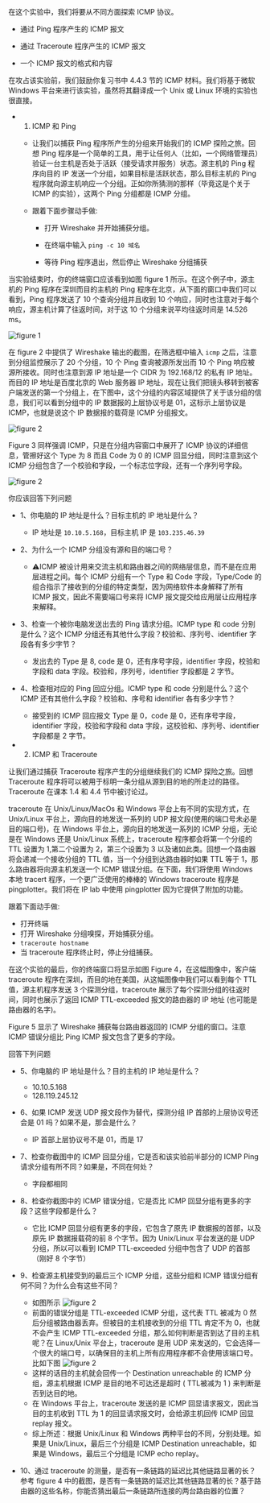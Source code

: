 在这个实验中，我们将要从不同方面探索 ICMP 协议。

   * 通过 Ping 程序产生的 ICMP 报文
   
   * 通过 Traceroute 程序产生的 ICMP 报文
   
   * 一个 ICMP 报文的格式和内容

在攻占该实验前，我们鼓励你复习书中 4.4.3 节的 ICMP 材料。我们将基于微软 Windows 平台来进行该实验，虽然将其翻译成一个 Unix 或 Linux 环境的实验也很直接。

* 1. ICMP 和 Ping
  * 让我们以捕获 Ping 程序所产生的分组来开始我们的 ICMP 探险之旅。回想 Ping 程序是一个简单的工具，用于让任何人（比如，一个网络管理员）验证一台主机是否处于活跃（接受请求并服务）状态。源主机的 Ping 程序向目的 IP 发送一个分组，如果目标是活跃状态，那么目标主机的 Ping 程序就向源主机响应一个分组。正如你所猜测的那样（毕竟这是个关于 ICMP 的实验），这两个 Ping 分组都是 ICMP 分组。
  
  * 跟着下面步骤动手做:
    * 打开 Wireshake 并开始捕获分组。
    
    * 在终端中输入 `ping -c 10 域名`
    
    * 等待 Ping 程序退出，然后停止 Wireshake 分组捕获
 
 当实验结束时，你的终端窗口应该看到如图 figure 1 所示。在这个例子中，源主机的 Ping 程序在深圳而目的主机的 Ping 程序在北京，从下面的窗口中我们可以看到，Ping 程序发送了 10 个查询分组并且收到 10 个响应，同时也注意对于每个响应，源主机计算了往返时间，对于这 10 个分组来说平均往返时间是 14.526 ms。
 	
 ![figure 1](https://github.com/YangXiaoHei/Networking/blob/master/04%20网络层/images/wl_icmp_1.png)	
 
  在 figure 2 中提供了 Wireshake 输出的截图，在筛选框中输入 `icmp` 之后，注意到分组监控展示了 20 个分组，10 个 Ping 查询被源所发出而 10 个 Ping 响应被源所接收。同时也注意到源 IP 地址是一个 CIDR 为 192.168/12 的私有 IP 地址。而目的 IP 地址是百度北京的 Web 服务器 IP 地址，现在让我们把镜头移转到被客户端发送的第一个分组上，在下图中，这个分组的内容区域提供了关于该分组的信息，我们可以看到分组中的 IP 数据报的上层协议号是 01，这标示上层协议是 ICMP，也就是说这个 IP 数据报的载荷是 ICMP 分组报文。
  
  ![figure 2](https://github.com/YangXiaoHei/Networking/blob/master/04%20网络层/images/wl_icmp_2.png)	
  
  Figure 3 同样强调 ICMP，只是在分组内容窗口中展开了 ICMP 协议的详细信息，管擦好这个 Type 为 8 而且 Code 为 0 的 ICMP 回显分组，同时注意到这个 ICMP 分组包含了一个校验和字段，一个标志位字段，还有一个序列号字段。
  
  ![figure 2](https://github.com/YangXiaoHei/Networking/blob/master/04%20网络层/images/wl_icmp_3.png)	
  
你应该回答下列问题

* 1、你电脑的 IP 地址是什么？目标主机的 IP 地址是什么？
  * IP 地址是 `10.10.5.168`，目标主机 IP 是 `103.235.46.39`
  
* 2、为什么一个 ICMP 分组没有源和目的端口号？
  * ⚠️ICMP 被设计用来交流主机和路由器之间的网络层信息，而不是在应用层进程之间。每个 ICMP 分组有一个 Type 和 Code 字段，Type/Code 的组合指示了接收到的分组的特定类型，因为网络软件本身解释了所有 ICMP 报文，因此不需要端口号来将 ICMP 报文提交给应用层让应用程序来解释。
  
* 3、检查一个被你电脑发送出去的 Ping 请求分组。ICMP type 和 code 分别是什么？这个 ICMP 分组还有其他什么字段？校验和、序列号、identifier 字段各有多少字节？
  * 发出去的 Type 是 8, code 是 0，还有序号字段，identifier 字段，校验和字段和 data 字段。校验和，序列号，identifier 字段都是 2 字节。
  
* 4、检查相对应的 Ping 回应分组。ICMP type 和 code 分别是什么？这个 ICMP 还有其他什么字段？校验和、序号和 identifier 各有多少字节？
  * 接受到的 ICMP 回应报文 Type 是 0，code 是 0，还有序号字段，identifier 字段，校验和字段和 data 字段，这校验和、序列号、identifier 字段都是 2 字节。


* 2. ICMP 和 Traceroute

让我们通过捕获 Traceroute 程序产生的分组继续我们的 ICMP 探险之旅。回想 Traceroute 程序将可以被用于标明一条分组从源到目的地的所走过的路径。Traceroute 在课本 1.4 和 4.4 节中被讨论过。

traceroute 在 Unix/Linux/MacOs 和 Windows 平台上有不同的实现方式，在 Unix/Linux 平台上，源向目的地发送一系列的 UDP 报文段(使用的端口号未必是目的端口号)，在 Windows 平台上，源向目的地发送一系列的 ICMP 分组，无论是在 Windows 还是 Unix/Linux 系统上，traceroute 程序都会将第一个分组的 TTL 设置为 1,第二个设置为 2，第三个设置为 3 以及诸如此类。回想一个路由器将会递减一个接收分组的 TTL 值，当一个分组到达路由器时如果 TTL 等于 1，那么路由器将向源主机发送一个 ICMP 错误分组。在下面，我们将使用 Windows 本地 tracert 程序，一个更广泛使用的棒棒的 Windows traceroute 程序是 pingplotter。我们将在 IP lab 中使用 pingplotter 因为它提供了附加的功能。

跟着下面动手做:

* 打开终端
* 打开 Wireshake 分组嗅探，开始捕获分组。
* `traceroute hostname`
* 当 traceroute 程序终止时，停止分组捕获。

在这个实验的最后，你的终端窗口将显示如图 Figure 4，在这幅图像中，客户端 traceroute 程序在深圳，而目的地在美国，从这幅图像中我们可以看到每个 TTL 值，源主机程序发送 3 个探测分组，traceroute 展示了每个探测分组的往返时间，同时也展示了返回 ICMP TTL-exceeded 报文的路由器的 IP 地址 (也可能是路由器的名字)。

Figure 5 显示了 Wireshake 捕获每台路由器返回的 ICMP 分组的窗口。注意 ICMP 错误分组比 Ping ICMP 报文包含了更多的字段。

回答下列问题

* 5、你电脑的 IP 地址是什么？目的主机的 IP 地址是什么？
  * 10.10.5.168
  * 128.119.245.12

* 6、如果 ICMP 发送 UDP 报文段作为替代，探测分组 IP 首部的上层协议号还会是 01 吗？如果不是，那会是什么？
  * IP 首部上层协议号不是 01，而是 17

* 7、检查你截图中的 ICMP 回显分组，它是否和该实验前半部分的 ICMP Ping 请求分组有所不同？如果是，不同在何处？
  * 字段都相同

* 8、检查你截图中的 ICMP 错误分组，它是否比 ICMP 回显分组有更多的字段？这些字段都是什么？
  * 它比 ICMP 回显分组有更多的字段，它包含了原先 IP 数据报的首部，以及原先 IP 数据报载荷的前 8 个字节。因为 Unix/Linux 平台发送的是 UDP 分组，所以可以看到 ICMP TTL-exceeded 分组中包含了 UDP 的首部（刚好 8 个字节）

* 9、检查源主机接受到的最后三个 ICMP 分组，这些分组和 ICMP 错误分组有何不同？为什么会有这些不同？
  * 如图所示 ![figure 2](https://github.com/YangXiaoHei/Networking/blob/master/04%20网络层/images/wl_icmp_5.png)	
  * 前面的错误分组是 TTL-exceeded ICMP 分组，这代表 TTL 被减为 0 然后分组被路由器丢弃。但被目的主机接收到的分组 TTL 肯定不为 0，也就不会产生 ICMP TTL-exceeded 分组，那么如何判断是否到达了目的主机呢？在 Linux/Unix 平台上，traceroute 是用 UDP 来发送的，它会选择一个很大的端口号，以确保目的主机上所有应用程序都不会使用该端口号。比如下图
  ![figure 2](https://github.com/YangXiaoHei/Networking/blob/master/04%20网络层/images/wl_icmp_5.png)	
  * 这样的话目的主机就会回传一个 Destination unreachable 的 ICMP 分组，源主机根据 ICMP 是目的地不可达还是超时 ( TTL被减为 1 ) 来判断是否到达目的地。
  * 在 Windows 平台上，traceroute 发送的是 ICMP 回显请求报文，因此当目的主机收到 TTL 为 1 的回显请求报文时，会给源主机回传 ICMP 回显 replay 报文。
  * 综上所述：根据 Unix/Linux 和 Windows 两种平台的不同，分别处理。如果是 Unix/Linux，最后三个分组是 ICMP Destination unreachable，如果是 Windows，最后三个分组是 ICMP echo replay。

* 10、通过 traceroute 的测量，是否有一条链路的延迟比其他链路显著的长？参考 figure 4 中的截图，是否有一条链路的延迟比其他链路显著的长？基于路由器的这些名称，你能否猜出最后一条链路所连接的两台路由器的位置？























  
  
     
 
